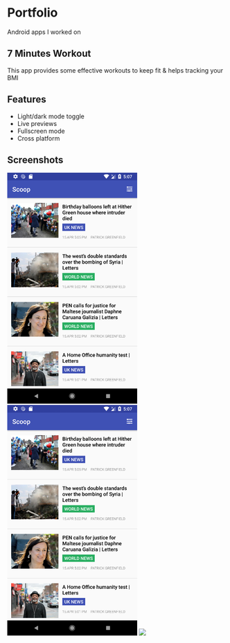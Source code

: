
# Portfolio

Android apps I worked on



## 7 Minutes Workout

This app provides  some effective workouts to keep fit & helps tracking your BMI


## Features

- Light/dark mode toggle
- Live previews
- Fullscreen mode
- Cross platform


## Screenshots

<p float="left">
  <img src="https://github.com/HansG26/Android-Portfolio/raw/master/Screenshots/Scoop1.png "width="300" hight="300"/>
  <img src="https://github.com/HansG26/Android-Portfolio/raw/master/Screenshots/Scoop1.png "width="300" hight="300"/> 
  <img src="https://github.com/sparrow007/Android-Portfolio/raw/master/images/notes_app.gif "width="300" hight="300"/>
</p>

